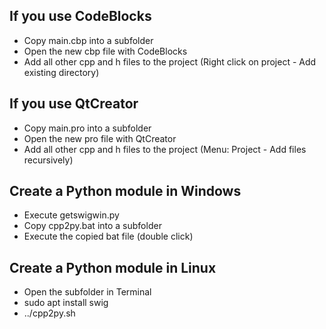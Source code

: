 ## If you use CodeBlocks

- Copy main.cbp into a subfolder
- Open the new cbp file with CodeBlocks
- Add all other cpp and h files to the project
  (Right click on project - Add existing directory)

## If you use QtCreator

- Copy main.pro into a subfolder
- Open the new pro file with QtCreator
- Add all other cpp and h files to the project
  (Menu: Project - Add files recursively)

## Create a Python module in Windows

- Execute getswigwin.py
- Copy cpp2py.bat into a subfolder
- Execute the copied bat file (double click)

## Create a Python module in Linux

- Open the subfolder in Terminal
- sudo apt install swig
- ../cpp2py.sh

